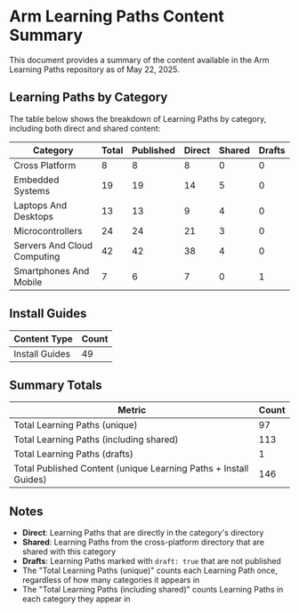 # Arm Learning Paths Content Summary

This document provides a summary of the content available in the Arm Learning Paths repository as of May 22, 2025.

## Learning Paths by Category

The table below shows the breakdown of Learning Paths by category, including both direct and shared content:

| Category | Total | Published | Direct | Shared | Drafts |
|----------|-------|-----------|--------|--------|--------|
| Cross Platform | 8 | 8 | 8 | 0 | 0 |
| Embedded Systems | 19 | 19 | 14 | 5 | 0 |
| Laptops And Desktops | 13 | 13 | 9 | 4 | 0 |
| Microcontrollers | 24 | 24 | 21 | 3 | 0 |
| Servers And Cloud Computing | 42 | 42 | 38 | 4 | 0 |
| Smartphones And Mobile | 7 | 6 | 7 | 0 | 1 |

## Install Guides

| Content Type | Count |
|--------------|-------|
| Install Guides | 49 |

## Summary Totals

| Metric | Count |
|--------|-------|
| Total Learning Paths (unique) | 97 |
| Total Learning Paths (including shared) | 113 |
| Total Learning Paths (drafts) | 1 |
| Total Published Content (unique Learning Paths + Install Guides) | 146 |

## Notes

- **Direct**: Learning Paths that are directly in the category's directory
- **Shared**: Learning Paths from the cross-platform directory that are shared with this category
- **Drafts**: Learning Paths marked with `draft: true` that are not published
- The "Total Learning Paths (unique)" counts each Learning Path once, regardless of how many categories it appears in
- The "Total Learning Paths (including shared)" counts Learning Paths in each category they appear in
